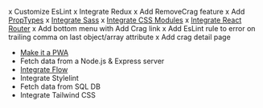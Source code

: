 x Customize EsLint
x Integrate Redux
x Add RemoveCrag feature
x Add [PropTypes](https://codesandbox.io/s/github/reduxjs/redux/tree/master/examples/todos-with-undo)
x [Integrate Sass](https://create-react-app.dev/docs/adding-a-sass-stylesheet)
x [Integrate CSS Modules](https://create-react-app.dev/docs/adding-a-css-modules-stylesheet)
x [Integrate React Router](https://create-react-app.dev/docs/adding-a-router)
x Add bottom menu with Add Crag link
x Add EsLint rule to error on trailing comma on last object/array attribute
x Add crag detail page

- [Make it a PWA](https://create-react-app.dev/docs/making-a-progressive-web-app)
- Fetch data from a Node.js & Express server
- [Integrate Flow](https://create-react-app.dev/docs/adding-flow)
- Integrate Stylelint
- Fetch data from SQL DB
- Integrate Tailwind CSS
